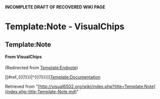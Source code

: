 **INCOMPLETE DRAFT OF RECOVERED WIKI PAGE**

# Template:Note - VisualChips

## Template:Note

#### From VisualChips
(Redirected from [Template:Endnote](index.php-title-Template-Endnote.md))

[[#ref\_{{{1}}}|^{{{1}}}]][Template:Documentation](index.php-title-Template-Documentation.md)

Retrieved from "[http://visual6502.org/wiki/index.php?title=Template:Note](index.php-title-Template-Note.md)"

